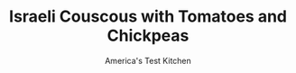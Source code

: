 ---
layout: ../../layouts/MarkdownPostLayout.astro
title: Israeli Couscous with Tomatoes and Chickpeas
author: America's Test Kitchen
pubDate: 2023-03-15
description: "Who says healthy vegetarian food has to be boring?"
image_url: https://res.cloudinary.com/hksqkdlah/image/upload/ar_1:1,c_fill,dpr_2.0,f_auto,fl_lossy.progressive.strip_profile,g_faces:auto,q_auto:low,w_344/44380-sfs-stewedisraelicouscoustomatochickpeas-16
tags: ["Side Dishes","Grains","Weeknight"]
calories: 2210
protein: 19
carbohydrates: 91
fats: 
fiber: 14
ingredients: ["3 tablespoons, extra-virgin olive oil, plus extra for drizzling","1 , small onion, chopped fine","3 , garlic cloves, minced","3/4 teaspoon, table salt","1/2 teaspoon, pepper","1/2 teaspoon, red pepper flakes","4 cups, vegetable broth","1 , (28-ounce) can crushed tomatoes","1 1/2 cups Israeli, couscous","1 (14-ounce) can, chickpeas, rinsed","2 tablespoons, fresh oregano leaves, torn"]
serves: 4
time: "30 minutes"
instructions: ["Heat oil in large Dutch oven over medium heat until shimmering. Add onion and cook until softened, about 4 minutes. Stir in garlic, salt, pepper, and pepper flakes and cook until fragrant, about 30 seconds.","Stir in broth, tomatoes, and couscous and bring to vigorous simmer. Cook, stirring often, until couscous is tender and sauce has thickened, about 15 minutes.","Stir in chickpeas. Divide evenly among 4 individual bowls. Sprinkle with oregano, drizzle with extra oil, and serve."]
nutrition: ["885 mg Potassium","271 mg Phosphorus","170 mg Calcium","5 mg Iron","104 mg Magnesium","1093 mg Sodium","1 mg Zinc","14 g Fat","4 mg Niacin (B3)","8 g Monounsaturated","2 g Polyunsaturated","21 mg Vitamin C","1 g Saturated","14 g Fiber","94 µg Folate (food)","13 g Sugars","33 µg Vitamin K","492 g Water","91 g Carbs","94 µg Folate equivalent (total)","19 g Protein","4 mg Vitamin E","33 µg Vitamin A","552 kcal Energy","2210 calories"]
notes: "Serve with shaved Parmesan or Pecorino Romano cheese."
---